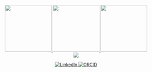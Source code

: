 <div align="center">

  <!-- stats card -->
  <a href="https://github.com/jvtarss">
    <img height="150" src="https://github-readme-stats.vercel.app/api?username=jvtarss&bg_color=00000000&hide_border=true&theme=transparent&show_icons=true&card_width=300&text_color=ffffff&title_color=ffffff" />
  </a>

  <!-- top langs -->
  <a href="https://github.com/jvtarss">
    <img height="150" src="https://github-readme-stats.vercel.app/api/top-langs/?username=jvtarss&bg_color=00000000&hide_border=true&theme=transparent&layout=compact&langs_count=6&card_width=300&text_color=ffffff&title_color=ffffff" />
  </a>

  <!-- special repo -->
  <a href="https://github.com/jvtarss/ccm-2024">
    <img height="150" src="https://github-readme-stats.vercel.app/api/pin/?username=jvtarss&repo=ccm-2024&bg_color=00000000&hide_border=true&theme=transparent&card_width=300&text_color=ffffff&title_color=ffffff" />
  </a>

</div>

<!-- skills  -->
<div align="center">
    <a href="https://skillicons.dev">
      <img src="https://skillicons.dev/icons?i=python,r,bash,git,linux,vscode,github,aws,mysql,jupyter" />
    </a>
  </p>
</div>

<!-- social buttons -->
<div align="center">
  <a href="[https://www.linkedin.com/in/seu-linkedin](https://www.linkedin.com/in/jo%C3%A3o-vitor-aires-teixeira-55b97b225/)">
    <img src="https://img.shields.io/badge/LinkedIn-0077B5?style=for-the-badge&logo=linkedin&logoColor=white" alt="LinkedIn" />
  </a>
  <a href="[https://orcid.org/seu-orcid](https://orcid.org/0000-0001-8474-6405)">
    <img src="https://img.shields.io/badge/ORCID-A6CE39?style=for-the-badge&logo=orcid&logoColor=white" alt="ORCID" />
  </a>
</div>
